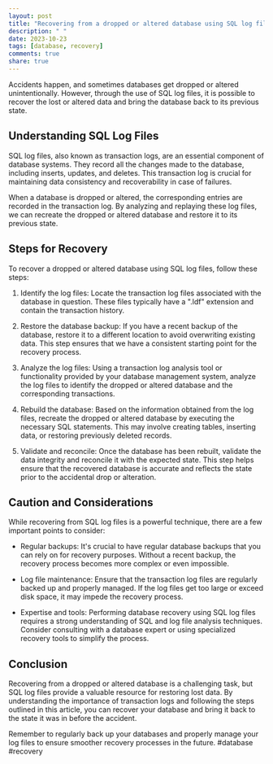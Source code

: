 ```yaml
---
layout: post
title: "Recovering from a dropped or altered database using SQL log files"
description: " "
date: 2023-10-23
tags: [database, recovery]
comments: true
share: true
---
```


Accidents happen, and sometimes databases get dropped or altered unintentionally. However, through the use of SQL log files, it is possible to recover the lost or altered data and bring the database back to its previous state.

## Understanding SQL Log Files ##

SQL log files, also known as transaction logs, are an essential component of database systems. They record all the changes made to the database, including inserts, updates, and deletes. This transaction log is crucial for maintaining data consistency and recoverability in case of failures.

When a database is dropped or altered, the corresponding entries are recorded in the transaction log. By analyzing and replaying these log files, we can recreate the dropped or altered database and restore it to its previous state.

## Steps for Recovery ##

To recover a dropped or altered database using SQL log files, follow these steps:

1. Identify the log files: Locate the transaction log files associated with the database in question. These files typically have a ".ldf" extension and contain the transaction history.

2. Restore the database backup: If you have a recent backup of the database, restore it to a different location to avoid overwriting existing data. This step ensures that we have a consistent starting point for the recovery process.

3. Analyze the log files: Using a transaction log analysis tool or functionality provided by your database management system, analyze the log files to identify the dropped or altered database and the corresponding transactions.

4. Rebuild the database: Based on the information obtained from the log files, recreate the dropped or altered database by executing the necessary SQL statements. This may involve creating tables, inserting data, or restoring previously deleted records.

5. Validate and reconcile: Once the database has been rebuilt, validate the data integrity and reconcile it with the expected state. This step helps ensure that the recovered database is accurate and reflects the state prior to the accidental drop or alteration.

## Caution and Considerations ##

While recovering from SQL log files is a powerful technique, there are a few important points to consider:

- Regular backups: It's crucial to have regular database backups that you can rely on for recovery purposes. Without a recent backup, the recovery process becomes more complex or even impossible.

- Log file maintenance: Ensure that the transaction log files are regularly backed up and properly managed. If the log files get too large or exceed disk space, it may impede the recovery process.

- Expertise and tools: Performing database recovery using SQL log files requires a strong understanding of SQL and log file analysis techniques. Consider consulting with a database expert or using specialized recovery tools to simplify the process.

## Conclusion ##

Recovering from a dropped or altered database is a challenging task, but SQL log files provide a valuable resource for restoring lost data. By understanding the importance of transaction logs and following the steps outlined in this article, you can recover your database and bring it back to the state it was in before the accident.

Remember to regularly back up your databases and properly manage your log files to ensure smoother recovery processes in the future. #database #recovery